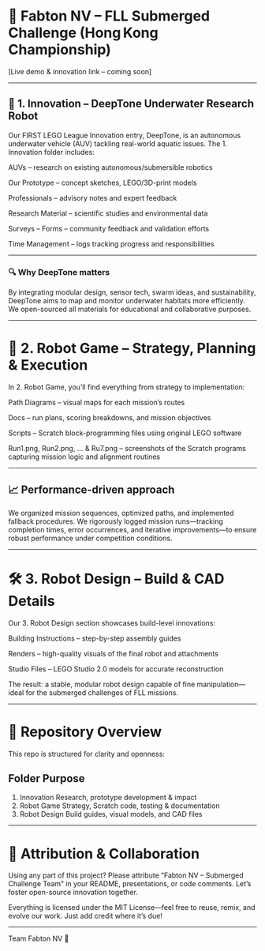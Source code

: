 # 🌊 Fabton NV – FLL Submerged Challenge (Hong Kong Championship)
[Live demo & innovation link – coming soon]

---

## 🧠 1. Innovation – DeepTone Underwater Research Robot
Our FIRST LEGO League Innovation entry, DeepTone, is an autonomous underwater vehicle (AUV) tackling real-world aquatic issues. The 1. Innovation folder includes:

AUVs – research on existing autonomous/submersible robotics

Our Prototype – concept sketches, LEGO/3D-print models

Professionals – advisory notes and expert feedback

Research Material – scientific studies and environmental data

Surveys – Forms – community feedback and validation efforts

Time Management – logs tracking progress and responsibilities

---

### 🔍 Why DeepTone matters
By integrating modular design, sensor tech, swarm ideas, and sustainability, DeepTone aims to map and monitor underwater habitats more efficiently. We open-sourced all materials for educational and collaborative purposes.

---

# 🤖 2. Robot Game – Strategy, Planning & Execution
In 2. Robot Game, you’ll find everything from strategy to implementation:

Path Diagrams – visual maps for each mission’s routes

Docs – run plans, scoring breakdowns, and mission objectives

Scripts – Scratch block-programming files using original LEGO software

Run1.png, Run2.png, … & Ru7.png – screenshots of the Scratch programs capturing mission logic and alignment routines

---

## 📈 Performance-driven approach
We organized mission sequences, optimized paths, and implemented fallback procedures. We rigorously logged mission runs—tracking completion times, error occurrences, and iterative improvements—to ensure robust performance under competition conditions.

---

# 🛠️ 3. Robot Design – Build & CAD Details
Our 3. Robot Design section showcases build-level innovations:

Building Instructions – step-by-step assembly guides

Renders – high-quality visuals of the final robot and attachments

Studio Files – LEGO Studio 2.0 models for accurate reconstruction

The result: a stable, modular robot design capable of fine manipulation—ideal for the submerged challenges of FLL missions.

---

# 🧩 Repository Overview
This repo is structured for clarity and openness:

## Folder	Purpose
1. Innovation	Research, prototype development & impact
2. Robot Game	Strategy, Scratch code, testing & documentation
3. Robot Design	Build guides, visual models, and CAD files

---

# 🙏 Attribution & Collaboration
Using any part of this project? Please attribute “Fabton NV – Submerged Challenge Team” in your README, presentations, or code comments. Let’s foster open-source innovation together.


Everything is licensed under the MIT License—feel free to reuse, remix, and evolve our work. Just add credit where it’s due!

---

Team Fabton NV 💙
